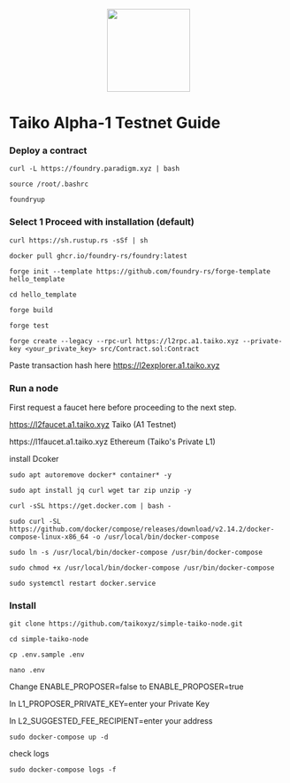 <p align="center"><img height="150" height="auto" src="https://user-images.githubusercontent.com/63885192/210028418-e15f2938-cb58-468f-8711-7375d66a038a.png"></p>

# Taiko Alpha-1 Testnet Guide

###  Deploy a contract
```
curl -L https://foundry.paradigm.xyz | bash
```

```
source /root/.bashrc
```

```
foundryup
```

### Select 1 Proceed with installation (default)
```
curl https://sh.rustup.rs -sSf | sh
```

```
docker pull ghcr.io/foundry-rs/foundry:latest
```

```
forge init --template https://github.com/foundry-rs/forge-template hello_template
```

```
cd hello_template
```

```
forge build
```

```
forge test
```

```
forge create --legacy --rpc-url https://l2rpc.a1.taiko.xyz --private-key <your_private_key> src/Contract.sol:Contract
```

Paste transaction hash here https://l2explorer.a1.taiko.xyz




### Run a node

First request a faucet here before proceeding to the next step.

https://l2faucet.a1.taiko.xyz Taiko (A1 Testnet)
<p>
https://l1faucet.a1.taiko.xyz Ethereum (Taiko's Private L1)

install Dcoker
```
sudo apt autoremove docker* container* -y
```

```
sudo apt install jq curl wget tar zip unzip -y
```

```
curl -sSL https://get.docker.com | bash -
```

```
sudo curl -SL https://github.com/docker/compose/releases/download/v2.14.2/docker-compose-linux-x86_64 -o /usr/local/bin/docker-compose
```

```
sudo ln -s /usr/local/bin/docker-compose /usr/bin/docker-compose
```

```
sudo chmod +x /usr/local/bin/docker-compose /usr/bin/docker-compose
```

```
sudo systemctl restart docker.service
```


### Install
```
git clone https://github.com/taikoxyz/simple-taiko-node.git
```

```
cd simple-taiko-node
```

```
cp .env.sample .env
```

```
nano .env
```

Change ENABLE_PROPOSER=false to ENABLE_PROPOSER=true
<p>
In L1_PROPOSER_PRIVATE_KEY=enter your Private Key
<p>
In L2_SUGGESTED_FEE_RECIPIENT=enter your address

```
sudo docker-compose up -d
```

check logs
```
sudo docker-compose logs -f
```
